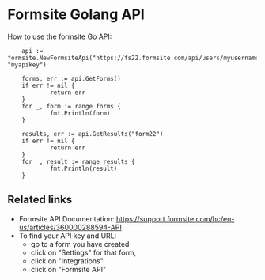 # Formsite Golang API

How to use the formsite Go API:

        api := formsite.NewFormsiteApi("https://fs22.formsite.com/api/users/myusername/forms", "myapikey")

        forms, err := api.GetForms()
        if err != nil {
                return err
        }
        for _, form := range forms {
                fmt.Println(form)
        }

        results, err := api.GetResults("form22")
        if err != nil {
                return err
        }
        for _, result := range results {
                fmt.Println(result)
        }

## Related links

 - Formsite API Documentation: https://support.formsite.com/hc/en-us/articles/360000288594-API
 - To find your API key and URL:
    - go to a form you have created
    - click on "Settings" for that form,
    - click on "Integrations"
    - click on "Formsite API"
